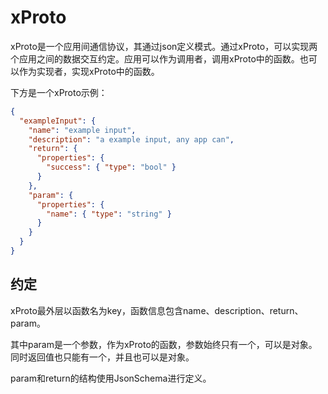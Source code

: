 # xProto

xProto是一个应用间通信协议，其通过json定义模式。通过xProto，可以实现两个应用之间的数据交互约定。应用可以作为调用者，调用xProto中的函数。也可以作为实现者，实现xProto中的函数。

下方是一个xProto示例：

```json
{
  "exampleInput": {
    "name": "example input",
    "description": "a example input, any app can",
    "return": {
      "properties": {
        "success": { "type": "bool" }
      }
    },
    "param": {
      "properties": {
        "name": { "type": "string" }
      }
    }
  }
}
```

## 约定

xProto最外层以函数名为key，函数信息包含name、description、return、param。

其中param是一个参数，作为xProto的函数，参数始终只有一个，可以是对象。同时返回值也只能有一个，并且也可以是对象。

param和return的结构使用JsonSchema进行定义。

